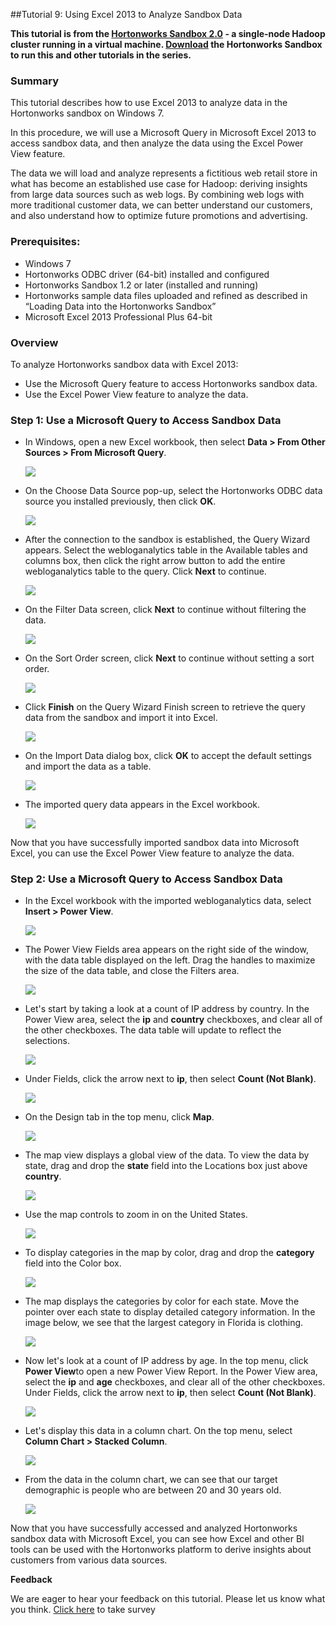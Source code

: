 ##Tutorial 9: Using Excel 2013 to Analyze Sandbox Data

**This tutorial is from the [Hortonworks Sandbox 2.0](http://hortonworks.com/products/sandbox) - a single-node Hadoop cluster running in a virtual machine. [Download](http://hortonworks.com/products/sandbox) the Hortonworks Sandbox to run this and other tutorials in the series.**

### Summary

This tutorial describes how to use Excel 2013 to analyze data in the
Hortonworks sandbox on Windows 7.

In this procedure, we will use a Microsoft Query in Microsoft Excel 2013
to access sandbox data, and then analyze the data using the Excel Power
View feature.

The data we will load and analyze represents a fictitious web retail
store in what has become an established use case for Hadoop: deriving
insights from large data sources such as web logs. By combining web logs
with more traditional customer data, we can better understand our
customers, and also understand how to optimize future promotions and
advertising.

### Prerequisites:

-   Windows 7
-   Hortonworks ODBC driver (64-bit) installed and configured
-   Hortonworks Sandbox 1.2 or later (installed and running)
-   Hortonworks sample data files uploaded and refined as described in
    “Loading Data into the Hortonworks Sandbox”
-   Microsoft Excel 2013 Professional Plus 64-bit

### Overview

To analyze Hortonworks sandbox data with Excel 2013:

-   Use the Microsoft Query feature to access Hortonworks sandbox data.
-   Use the Excel Power View feature to analyze the data.

### Step 1: Use a Microsoft Query to Access Sandbox Data

-   In Windows, open a new Excel workbook, then select **Data > From
    Other Sources > From Microsoft Query**.

    ![](./images/tutorial-9/01_open_query.jpg?raw=true)

-   On the Choose Data Source pop-up, select the Hortonworks ODBC data
    source you installed previously, then click **OK**.

    ![](./images/tutorial-9/02_choose_data_source.jpg?raw=true)

-   After the connection to the sandbox is established, the Query Wizard
    appears. Select the webloganalytics table in the Available tables
    and columns box, then click the right arrow button to add the entire
    webloganalytics table to the query. Click **Next** to continue.

    ![](./images/tutorial-9/03_query_wizard1.jpg?raw=true)

-   On the Filter Data screen, click **Next** to continue without
    filtering the data.

    ![](./images/tutorial-9/04_query_wizard2.jpg?raw=true)

-   On the Sort Order screen, click **Next** to continue without setting
    a sort order.

    ![](./images/tutorial-9/05_query_wizard3.jpg?raw=true)

-   Click **Finish** on the Query Wizard Finish screen to retrieve the
    query data from the sandbox and import it into Excel.

    ![](./images/tutorial-9/06_query_wizard4.jpg?raw=true)

-   On the Import Data dialog box, click **OK** to accept the default
    settings and import the data as a table.

    ![](./images/tutorial-9/07_import_data.jpg?raw=true)

-   The imported query data appears in the Excel workbook.

    ![](./images/tutorial-9/08_data_imported.jpg?raw=true)

Now that you have successfully imported sandbox data into Microsoft
Excel, you can use the Excel Power View feature to analyze the data.

### Step 2: Use a Microsoft Query to Access Sandbox Data

-   In the Excel workbook with the imported webloganalytics data, select
    **Insert > Power View**.

    ![](./images/tutorial-9/09_open_powerview.jpg?raw=true)

-   The Power View Fields area appears on the right side of the window,
    with the data table displayed on the left. Drag the handles to
    maximize the size of the data table, and close the Filters area.

    ![](./images/tutorial-9/10_powerview_initial.jpg?raw=true)

-   Let's start by taking a look at a count of IP address by country. In
    the Power View area, select the **ip** and **country** checkboxes,
    and clear all of the other checkboxes. The data table will update to
    reflect the selections.

    ![](./images/tutorial-9/11_country_and_ip.jpg?raw=true)

-   Under Fields, click the arrow next to **ip**, then select **Count
    (Not Blank)**.

    ![](./images/tutorial-9/12_ip_count_notblank.jpg?raw=true)

-   On the Design tab in the top menu, click **Map**.

    ![](./images/tutorial-9/13_open_map.jpg?raw=true)

-   The map view displays a global view of the data. To view the data by
    state, drag and drop the **state** field into the Locations box just
    above **country**.

    ![](./images/tutorial-9/14_map_by_state.jpg?raw=true)

-   Use the map controls to zoom in on the United States.

    ![](./images/tutorial-9/15_ip_by_state.jpg?raw=true)

-   To display categories in the map by color, drag and drop the
    **category** field into the Color box.

    ![](./images/tutorial-9/16_category_by_color.jpg?raw=true)

-   The map displays the categories by color for each state. Move the
    pointer over each state to display detailed category information. In
    the image below, we see that the largest category in Florida is
    clothing.

    ![](./images/tutorial-9/17_category_color_florida.jpg?raw=true)

-   Now let's look at a count of IP address by age. In the top menu,
    click **Power View**to open a new Power View Report. In the Power
    View area, select the **ip** and **age** checkboxes, and clear all
    of the other checkboxes. Under Fields, click the arrow next to
    **ip**, then select **Count (Not Blank)**.

    ![](./images/tutorial-9/18_ip_by_age.jpg?raw=true)

-   Let's display this data in a column chart. On the top menu, select
    **Column Chart > Stacked Column**.

    ![](./images/tutorial-9/19_open_column_chart.jpg?raw=true)

-   From the data in the column chart, we can see that our target
    demographic is people who are between 20 and 30 years old.

    ![](./images/tutorial-9/20_ip_by_age_chart.jpg?raw=true)

Now that you have successfully accessed and analyzed Hortonworks sandbox
data with Microsoft Excel, you can see how Excel and other BI tools can
be used with the Hortonworks platform to derive insights about customers
from various data sources.

**Feedback**

We are eager to hear your feedback on this tutorial. Please let us know
what you think. [Click
here](https://www.surveymonkey.com/s/Analyze_with_Excel) to take survey
